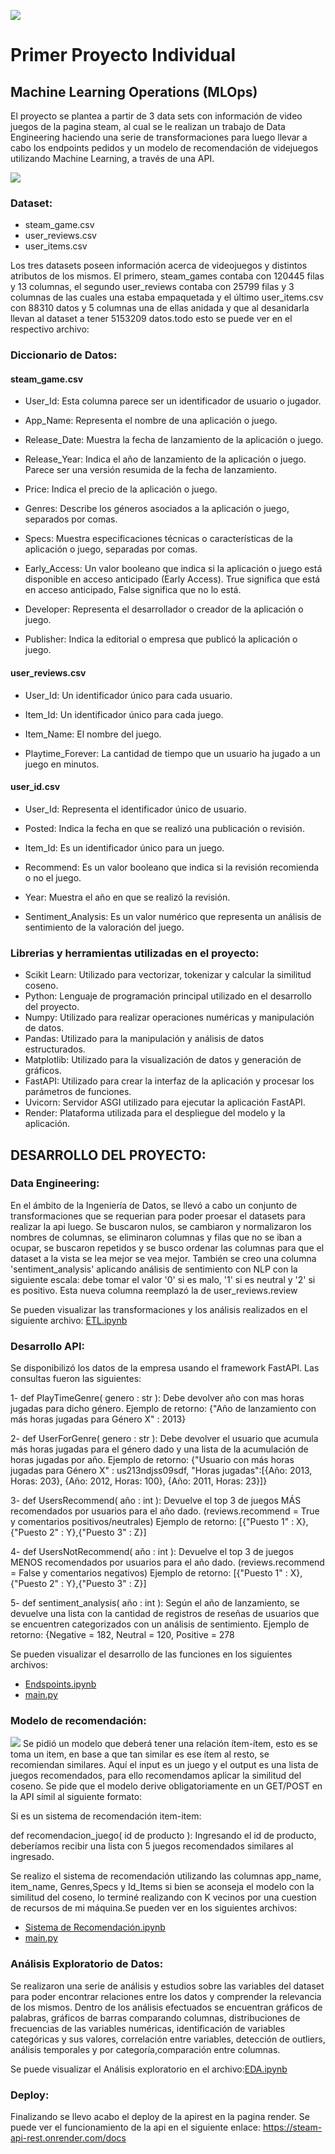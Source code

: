 ![](https://blog.soyhenry.com/content/images/2021/05/PRESENTACION-3.jpg)
# Primer Proyecto Individual
## Machine Learning Operations (MLOps)

El proyecto se plantea a partir de 3 data sets con información de video juegos de la pagina steam, al cual se le realizan un trabajo de Data Engineering haciendo una serie de transformaciones para luego llevar a cabo  los endpoints pedidos y un modelo de recomendación de videjuegos utilizando Machine Learning, a través de una API.

![](https://earthweb.com/wp-content/uploads/2022/05/Steam-940.jpg)

### Dataset:

- steam_game.csv
- user_reviews.csv
- user_items.csv
  
Los tres datasets  poseen información acerca de videojuegos y distintos atributos de los mismos. El primero, steam_games contaba con 120445 filas y 13 columnas, el segundo user_reviews contaba con 25799 filas y 3 columnas de las cuales una estaba empaquetada y el último user_items.csv con 88310 datos y 5 columnas una de ellas anidada y que al desanidarla llevan al dataset a tener 5153209 datos.todo esto se puede ver en el respectivo archivo: 

### Diccionario de Datos:

#### steam_game.csv
  
- User_Id: Esta columna parece ser un identificador de usuario o jugador.

- App_Name: Representa el nombre de una aplicación o juego.

- Release_Date: Muestra la fecha de lanzamiento de la aplicación o juego.

- Release_Year: Indica el año de lanzamiento de la aplicación o juego. Parece ser una versión resumida de la fecha de lanzamiento.

- Price: Indica el precio de la aplicación o juego.

- Genres: Describe los géneros asociados a la aplicación o juego, separados por comas.

- Specs: Muestra especificaciones técnicas o características de la aplicación o juego, separadas por comas.

- Early_Access: Un valor booleano que indica si la aplicación o juego está disponible en acceso anticipado (Early Access). True significa que está en acceso anticipado, False significa que no lo está.

- Developer: Representa el desarrollador o creador de la aplicación o juego.

- Publisher: Indica la editorial o empresa que publicó la aplicación o juego.

#### user_reviews.csv

- User_Id: Un identificador único para cada usuario.
  
- Item_Id: Un identificador único para cada juego.
  
- Item_Name: El nombre del juego.
  
- Playtime_Forever: La cantidad de tiempo que un usuario ha jugado a un juego en minutos.

#### user_id.csv

- User_Id: Representa el identificador único de usuario.
  
- Posted: Indica la fecha en que se realizó una publicación o revisión.
  
- Item_Id: Es un identificador único para un juego.
  
- Recommend: Es un valor booleano que indica si la revisión recomienda o no el juego.
  
- Year: Muestra el año en que se realizó la revisión.

- Sentiment_Analysis: Es un valor numérico que  representa un análisis de sentimiento de la valoración del juego.

### Librerias y herramientas utilizadas en el proyecto:

- Scikit Learn: Utilizado para vectorizar, tokenizar y calcular la similitud coseno.
- Python: Lenguaje de programación principal utilizado en el desarrollo del proyecto.
- Numpy: Utilizado para realizar operaciones numéricas y manipulación de datos.
- Pandas: Utilizado para la manipulación y análisis de datos estructurados.
- Matplotlib: Utilizado para la visualización de datos y generación de gráficos.
- FastAPI: Utilizado para crear la interfaz de la aplicación y procesar los parámetros de funciones.
- Uvicorn: Servidor ASGI utilizado para ejecutar la aplicación FastAPI.
- Render: Plataforma utilizada para el despliegue del modelo y la aplicación.

## DESARROLLO DEL PROYECTO:

### Data Engineering:

En el ámbito de la Ingeniería de Datos, se llevó a cabo un conjunto de transformaciones que se requerian para poder proesar el datasets para realizar la api luego. Se buscaron nulos, se cambiaron y normalizaron los nombres de columnas, se eliminaron columnas y filas que no se iban a ocupar, se buscaron repetidos y se busco ordenar las columnas para que el dataset a la vista se lea mejor se vea mejor. También se creo una columna 'sentiment_analysis' aplicando análisis de sentimiento con NLP con la siguiente escala: debe tomar el valor '0' si es malo, '1' si es neutral y '2' si es positivo. Esta nueva columna reemplazó la de user_reviews.review  

Se pueden visualizar las transformaciones y los análisis realizados en el siguiente archivo: [ETL.ipynb](https://github.com/maga86/Proyecto_Individual-MLops/blob/main/ETL.ipynb)

### Desarrollo API:

Se disponibilizó los datos de la empresa usando el framework FastAPI. Las consultas fueron las siguientes:

1- def PlayTimeGenre( genero : str ): Debe devolver año con mas horas jugadas para dicho género.
Ejemplo de retorno: {"Año de lanzamiento con más horas jugadas para Género X" : 2013}

2- def UserForGenre( genero : str ): Debe devolver el usuario que acumula más horas jugadas para el género dado y una lista de la acumulación de horas jugadas por año.
Ejemplo de retorno: {"Usuario con más horas jugadas para Género X" : us213ndjss09sdf, "Horas jugadas":[{Año: 2013, Horas: 203}, {Año: 2012, Horas: 100}, {Año: 2011, Horas: 23}]}

3- def UsersRecommend( año : int ): Devuelve el top 3 de juegos MÁS recomendados por usuarios para el año dado. (reviews.recommend = True y comentarios positivos/neutrales)
Ejemplo de retorno: [{"Puesto 1" : X}, {"Puesto 2" : Y},{"Puesto 3" : Z}]

4- def UsersNotRecommend( año : int ): Devuelve el top 3 de juegos MENOS recomendados por usuarios para el año dado. (reviews.recommend = False y comentarios negativos)
Ejemplo de retorno: [{"Puesto 1" : X}, {"Puesto 2" : Y},{"Puesto 3" : Z}]

5- def sentiment_analysis( año : int ): Según el año de lanzamiento, se devuelve una lista con la cantidad de registros de reseñas de usuarios que se encuentren categorizados con un análisis de sentimiento.
Ejemplo de retorno: {Negative = 182, Neutral = 120, Positive = 278

Se pueden visualizar el desarrollo de las funciones en los siguientes archivos:
- [Endspoints.ipynb](https://github.com/maga86/Henry-1-Proyecto-Individual-MLops/blob/main/Endspoints.ipynb)
- [main.py](https://github.com/maga86/Henry-1-Proyecto-Individual-MLops/blob/main/main.py)

### Modelo de recomendación:
![](https://www.go4it.solutions/sites/default/files/2021-06/05.01.%20Qu%C3%A9%20es%20el%20Machine%20Learning.jpg)
Se pidió un modelo que  deberá tener una relación ítem-ítem, esto es se toma un item, en base a que tan similar es ese ítem al resto, se recomiendan similares. Aquí el input es un juego y el output es una lista de juegos recomendados, para ello recomendamos aplicar la similitud del coseno. Se pide que el modelo derive obligatoriamente en un GET/POST en la API símil al siguiente formato:

Si es un sistema de recomendación item-item:

def recomendacion_juego( id de producto ): Ingresando el id de producto, deberíamos recibir una lista con 5 juegos recomendados similares al ingresado.

Se realizo el sistema de recomendación utilizando las columnas app_name, item_name, Genres,Specs y Id_Items si bien se aconseja el modelo con la similitud del coseno, lo terminé realizando con K vecinos por una cuestion de recursos de mi máquina.Se pueden ver en los siguientes archivos: 
- [Sistema de Recomendación.ipynb](https://github.com/maga86/Henry-1-Proyecto-Individual-MLops/blob/main/Sistema%20de%20Recomendaci%C3%B3n.ipynb)
- [main.py](https://github.com/maga86/Henry-1-Proyecto-Individual-MLops/blob/main/main.py)


### Análisis Exploratorio de Datos:

Se realizaron una serie de análisis y estudios sobre las variables del dataset  para  poder encontrar relaciones entre los datos y comprender la relevancia de los mismos. Dentro de los análisis efectuados se encuentran gráficos de palabras, gráficos de barras comparando columnas, distribuciones de frecuencias de las variables numéricas, identificación de variables categóricas y sus valores, correlación entre variables, detección de outliers, análisis temporales y por categoría,comparación entre columnas.

Se puede visualizar el Análisis exploratorio en el archivo:[EDA.ipynb](https://github.com/maga86/Henry-1-Proyecto-Individual-MLops/blob/main/EDA.ipynb)

### Deploy:

Finalizando se llevo acabo el deploy de la apirest en la pagina render. Se puede ver el funcionamiento de la api en el siguiente enlace: https://steam-api-rest.onrender.com/docs
